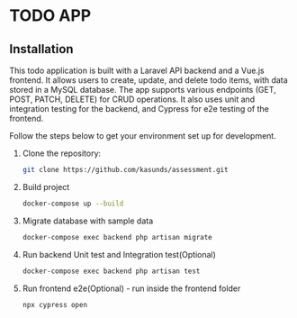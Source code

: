 # TODO APP


## Installation
This todo application is built with a Laravel API backend and a Vue.js frontend. It allows users to create, update, and delete todo items, with data stored in a MySQL database. The app supports various endpoints (GET, POST, PATCH, DELETE) for CRUD operations. It also uses unit and integration testing for the backend, and Cypress for e2e testing of the frontend.

Follow the steps below to get your environment set up for development.

1. Clone the repository:
   ```bash
   git clone https://github.com/kasunds/assessment.git

2. Build project
   ```bash  
   docker-compose up --build

3. Migrate database with sample data
   ```bash  
   docker-compose exec backend php artisan migrate

4. Run backend Unit test and Integration test(Optional)
   ```bash  
   docker-compose exec backend php artisan test

5. Run frontend e2e(Optional) - run inside the frontend folder
   ```bash  
   npx cypress open


